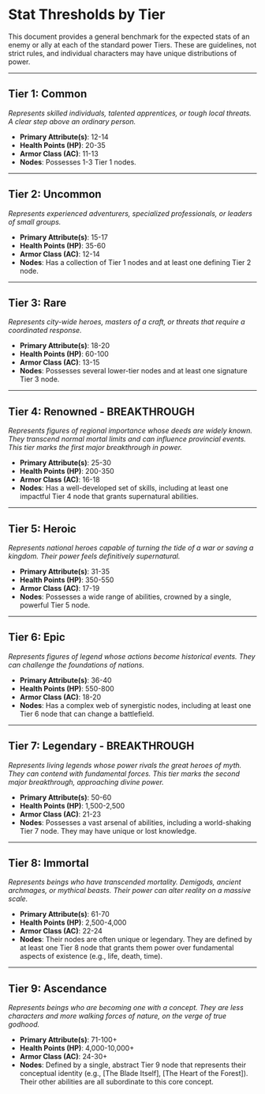 # Stat Thresholds by Tier

This document provides a general benchmark for the expected stats of an enemy or ally at each of the standard power Tiers. These are guidelines, not strict rules, and individual characters may have unique distributions of power.

---

## Tier 1: Common
*Represents skilled individuals, talented apprentices, or tough local threats. A clear step above an ordinary person.*
- **Primary Attribute(s)**: 12-14
- **Health Points (HP)**: 20-35
- **Armor Class (AC)**: 11-13
- **Nodes**: Possesses 1-3 Tier 1 nodes.

---

## Tier 2: Uncommon
*Represents experienced adventurers, specialized professionals, or leaders of small groups.*
- **Primary Attribute(s)**: 15-17
- **Health Points (HP)**: 35-60
- **Armor Class (AC)**: 12-14
- **Nodes**: Has a collection of Tier 1 nodes and at least one defining Tier 2 node.

---

## Tier 3: Rare
*Represents city-wide heroes, masters of a craft, or threats that require a coordinated response.*
- **Primary Attribute(s)**: 18-20
- **Health Points (HP)**: 60-100
- **Armor Class (AC)**: 13-15
- **Nodes**: Possesses several lower-tier nodes and at least one signature Tier 3 node.

---

## Tier 4: Renowned - **BREAKTHROUGH**
*Represents figures of regional importance whose deeds are widely known. They transcend normal mortal limits and can influence provincial events. This tier marks the first major breakthrough in power.*
- **Primary Attribute(s)**: 25-30 
- **Health Points (HP)**: 200-350
- **Armor Class (AC)**: 16-18
- **Nodes**: Has a well-developed set of skills, including at least one impactful Tier 4 node that grants supernatural abilities.

---

## Tier 5: Heroic
*Represents national heroes capable of turning the tide of a war or saving a kingdom. Their power feels definitively supernatural.*
- **Primary Attribute(s)**: 31-35
- **Health Points (HP)**: 350-550
- **Armor Class (AC)**: 17-19
- **Nodes**: Possesses a wide range of abilities, crowned by a single, powerful Tier 5 node.

---

## Tier 6: Epic
*Represents figures of legend whose actions become historical events. They can challenge the foundations of nations.*
- **Primary Attribute(s)**: 36-40
- **Health Points (HP)**: 550-800
- **Armor Class (AC)**: 18-20
- **Nodes**: Has a complex web of synergistic nodes, including at least one Tier 6 node that can change a battlefield.

---

## Tier 7: Legendary - **BREAKTHROUGH**
*Represents living legends whose power rivals the great heroes of myth. They can contend with fundamental forces. This tier marks the second major breakthrough, approaching divine power.*
- **Primary Attribute(s)**: 50-60 
- **Health Points (HP)**: 1,500-2,500
- **Armor Class (AC)**: 21-23
- **Nodes**: Possesses a vast arsenal of abilities, including a world-shaking Tier 7 node. They may have unique or lost knowledge.

---

## Tier 8: Immortal
*Represents beings who have transcended mortality. Demigods, ancient archmages, or mythical beasts. Their power can alter reality on a massive scale.*
- **Primary Attribute(s)**: 61-70
- **Health Points (HP)**: 2,500-4,000
- **Armor Class (AC)**: 22-24
- **Nodes**: Their nodes are often unique or legendary. They are defined by at least one Tier 8 node that grants them power over fundamental aspects of existence (e.g., life, death, time).

---

## Tier 9: Ascendance
*Represents beings who are becoming one with a concept. They are less characters and more walking forces of nature, on the verge of true godhood.*
- **Primary Attribute(s)**: 71-100+
- **Health Points (HP)**: 4,000-10,000+
- **Armor Class (AC)**: 24-30+
- **Nodes**: Defined by a single, abstract Tier 9 node that represents their conceptual identity (e.g., [The Blade Itself], [The Heart of the Forest]). Their other abilities are all subordinate to this core concept.
